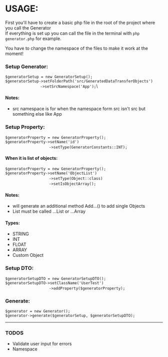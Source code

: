 # USAGE:

First you'll have to create a basic php file in the root of the project where you call the Generator\
If everything is set up you can call the file in the terminal with `php generator.php` for example.

You have to change the namespace of the files to make it work at the moment!

### Setup Generator:

`$generatorSetup = new GeneratorSetup();`\
`$generatorSetup->setFolderPath('src/GeneratedDataTransferObjects')`\
&emsp;&emsp;&emsp;&emsp;&emsp;&emsp;&emsp;&emsp;`->setSrcNamespace('App');`\

#### Notes:
* src namespace is for when the namespace form src isn't src but something else like App

### Setup Property:
`$generatorProperty = new GeneratorProperty();`\
`$generatorProperty->setName('id')`\
&emsp;&emsp;&emsp;&emsp;&emsp;&emsp;&emsp;&emsp;&emsp;&emsp;`->setType(GeneratorConstants::INT);`

#### When it is list of objects:

`$generatorProperty = new GeneratorProperty();`\
`$generatorProperty->setName('ObjectList')`\
&emsp;&emsp;&emsp;&emsp;&emsp;&emsp;&emsp;&emsp;&emsp;&emsp;`->setType(Object::class)`\
&emsp;&emsp;&emsp;&emsp;&emsp;&emsp;&emsp;&emsp;&emsp;&emsp;`->setIsObjectArray();`

#### Notes: 
* will generate an additional method Add...() to add single Objects
* List must be called ...List or ...Array

#### Types:
* STRING
* INT
* FLOAT
* ARRAY
* Custom Object

### Setup DTO:
`$generatorSetupDTO = new GeneratorSetupDTO();`\
`$generatorSetupDTO->setClassName('UserTest')`\
&emsp;&emsp;&emsp;&emsp;&emsp;&emsp;&emsp;&emsp;&emsp;&emsp;`->addProperty($generatorProperty);`

### Generate:

`$generator = new Generator();`\
`$generator->generate($generatorSetup, $generatorSetupDTO);`

---

### TODOS
* Validate user input for errors
* Namespace